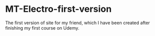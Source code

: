 # MT-Electro-first-version
The first version of site for my friend, which I have been created after finishing my first course on Udemy.
